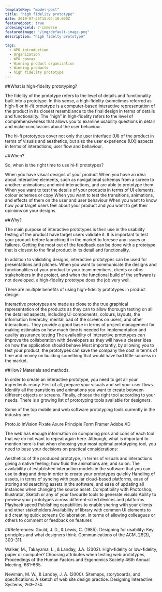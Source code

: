 ```yaml
---
templateKey: "model-post"
title: "high fidelity prototype"
date: 2019-07-25T15:04:10.000Z
featuredpost: true
indexingField: 7-Immerse
featuredimage: "/img/default-image.png"
description: "high fidelty prototype"

tags:
  - WPO introduction
  - Organization
  - WPO canvas
  - Winning product organization
  - Winning products
  - high fidelity prototype
---
```


##What is high-fidelity prototyping?

The fidelity of the prototype refers to the level of details and functionality built into a prototype. In this sense, a high-fidelity (sometimes referred as high-fi or hi-fi) prototype is a computer-based interactive representation of the product in its closest resemblance to the final design in terms of details and functionality. The “high” in high-fidelity refers to the level of comprehensiveness that allows you to examine usability questions in detail and make conclusions about the user behaviour.

The hi-fi prototypes cover not only the user interface (UI) of the product in terms of visuals and aesthetics, but also the user experience (UX) aspects in terms of interactions, user flow and behaviour.

##When?

So, when is the right time to use hi-fi prototypes?

When you have visual designs of your product
When you have an idea about interactive elements, such as navigational schemas from a screen to another; animations; and mini-interactions, and are able to prototype them
When you want to test the details of your products in terms of UI elements, colour schemes or copy
When you want to test the transitions, animations, and effects of them on the user and user behaviour
When you want to know how your target users feel about your product and you want to get their opinions on your designs.

##Why?

The main purpose of interactive prototypes is their use in the usability testing of the product have target users validate it. It is important to test your product before launching it in the market to foresee any issues or failures. Getting the most out of the feedback can be done with a prototype that is closest to the final product in its detail and functionality.

In addition to validating designs, interactive prototypes can be used for presentations and pitches. When you want to communicate the designs and functionalities of your product to your team members, clients or other stakeholders in the project, and when the functional build of the software is not developed, a high-fidelity prototype does the job very well.

There are multiple benefits of using high-fidelity prototypes in product design:

Interactive prototypes are made as close to the true graphical representation of the products as they can to allow thorough testing on all the detailed aspects, including UI components, colours, layouts, the information hierarchy, mental load of the screens on users, and other interactions.
They provide a good base in terms of project management for making estimates on how much time is needed for implementation and quality assurance testing
The availability of interactive prototypes can improve the collaboration with developers as they will have a clearer idea on how the application should behave
Most importantly, by allowing you to test your product, the prototypes can save the company the cost in terms of time and money on building something that would have had little success in the market.

##How? Materials and methods.

In order to create an interactive prototype, you need to get all your ingredients ready. First of all, prepare your visuals and set your user flows. Identify all the transitions and animations you want to create between different objects or screens. Finally, choose the right tool according to your needs. There is a growing list of prototyping tools available for designers.

Some of the top mobile and web software prototyping tools currently in the industry are:

Proto.io
InVision
Pixate
Axure
Principle
Form
Framer
Adobe XD

The web has enough information on comparing pros and cons of each tool that we do not want to repeat again here. Although, what is important to mention here is that when choosing your most optimal prototyping tool, you need to base your decisions on practical considerations:

Aesthetics of the produced prototype, in terms of visuals and interactions giving a native feeling; how fluid the animations are, and so on.
The availability of established interaction models in the software that you can use to drag and drop in order to create your prototypes quickly
Handling of assets, in terms of syncing with popular cloud-based platforms, ease of storing and searching assets in the software, and ease of updating all instances when changing the source asset.
Compatibility with Photoshop, Illustrator, Sketch or any of your favourite tools to generate visuals
Ability to preview your prototypes across different-sized devices and platforms
Playback speed
Publishing capabilities to enable sharing with your clients and other stakeholders
Availability of library with common UI elements to aid creating quick screens
Collaboration, in terms of allowing colleagues or others to comment or feedback on features

##References:
Gould, J. D., & Lewis, C. (1985). Designing for usability: Key principles and what designers think. Communications of the ACM, 28(3), 300–311.

Walker, M., Takayama, L., & Landay, J.A. (2002). High-fidelity or low-fidelity, paper or computer? Choosing attributes when testing web prototypes, Proceedings of the Human Factors and Ergonomics Society 46th Annual Meeting, 661–665.

Newman, M. W., & Landay, J. A. (2000). Sitemaps, storyboards, and specifications: A sketch of web site design practice. Designing Interactive Systems, 263–274.
